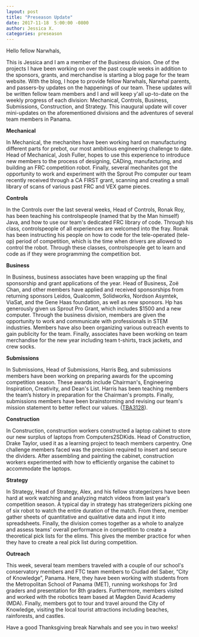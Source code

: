 ```yaml
---
layout: post
title: "Preseason Update"
date: 2017-11-18  5:00:00 -0800
author: Jessica X.
categories: preseason
---
```


Hello fellow Narwhals,


  This is Jessica and I am a member of the Business division. One of the projects I have been working on over the past couple weeks in addition to the sponsors, grants, and merchandise is starting a blog page for the team website. With the blog, I hope to provide fellow Narwhals, Narwhal parents, and passers-by updates on the happenings of our team. These updates will be written fellow team members and I and will keep y'all up-to-date on the weekly progress of each division: Mechanical, Controls, Business, Submissions, Construction, and Strategy. This inaugural update will cover mini-updates on the aforementioned divisions and the adventures of several team members in Panama.

  **Mechanical**


  In Mechanical, the mechanites have been working hard on manufacturing different parts for prebot, our most ambitious engineering challenge to date. Head of Mechanical, Josh Fuller, hopes to use this experience to introduce new members to the process of designing, CADing, manufacturing, and building an FRC competition robot. Finally, several mechanites got the opportunity to work and experiment with the Sprout Pro computer our team recently received through a CA FIRST grant, scanning and creating a small library of scans of various past FRC and VEX game pieces.

  **Controls**


  In the Controls over the last several weeks, Head of Controls, Ronak Roy, has been teaching his controlspeople (named that by the Man himself) Java, and how to use our team's dedicated FRC library of code. Through his class, controlspeople of all experiences are welcomed into the fray. Ronak has been instructing his people on how to code for the tele-operated (tele-op) period of competition, which is the time when drivers are allowed to control the robot. Through these classes, controlspeople get to learn and code as if they were programming the competition bot.

  **Business**


  In Business, business associates have been wrapping up the final sponsorship and grant applications of the year. Head of Business, Zoë Chan, and other members have applied and received sponsorships from returning sponsors Leidos, Qualcomm, Solidworks, Nordson Asymtek, ViaSat, and the Gene Haas foundation, as well as new sponsors. Hp has generously given us Sprout Pro Grant, which includes $1500 and a new computer. Through the business division, members are given the opportunity to work and communicate with professionals in STEM industries. Members have also been organizing various outreach events to gain publicity for the team. Finally, associates have been working on team merchandise for the new year including team t-shirts, track jackets, and crew socks.

  **Submissions**


  In Submissions, Head of Submissions, Harris Beg, and submissions members have been working on preparing awards for the upcoming competition season. These awards include Chairman's, Engineering Inspiration, Creativity, and Dean's List. Harris has been teaching members the team’s history in preparation for the Chairman's prompts. Finally, submissions members have been brainstorming and revising our team's mission statement to better reflect our values. ([TBA3128](https://www.thebluealliance.com/team/3128)).

  **Construction**


  In Construction, construction workers constructed a laptop cabinet to store our new surplus of laptops from Computers2SDKids. Head of Construction, Drake Taylor, used it as a learning project to teach members carpentry. One challenge members faced was the precision required to insert and secure the dividers. After assembling and painting the cabinet, construction workers experimented with how to efficiently organise the cabinet to accommodate the laptops.

  **Strategy**


  In Strategy, Head of Strategy, Alex, and his fellow strategerizers have been hard at work watching and analyzing match videos from last year’s competition season. A typical day in strategy has strategerizers picking one of six robot to watch the entire duration of the match. From there, member gather sheets of quantitative and qualitative data and input it into spreadsheets. Finally, the division comes together as a whole to analyze and assess teams’ overall performance in competition to create a theoretical pick lists for the elims. This gives the member practice for when they have to create a real pick list during competition.

  **Outreach**


  This week, several team members traveled with a couple of our school's conservatory members and FTC team members to Ciudad del Saber, “City of Knowledge”, Panama. Here, they have been working with students from the Metropolitan School of Panama (MET), running workshops for 3rd graders and presentation for 8th graders. Furthermore, members visited and worked with the robotics team based at Magden David Academy (MDA). Finally, members got to tour and travel around the City of Knowledge, visiting the local tourist attractions including beaches, rainforests, and castles.


  Have a good Thanksgiving break Narwhals and see you in two weeks!
